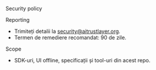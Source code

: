 Security policy

Reporting
- Trimiteți detalii la security@aitrustlayer.org.
- Termen de remediere recomandat: 90 de zile.

Scope
- SDK-uri, UI offline, specificații și tool-uri din acest repo.
